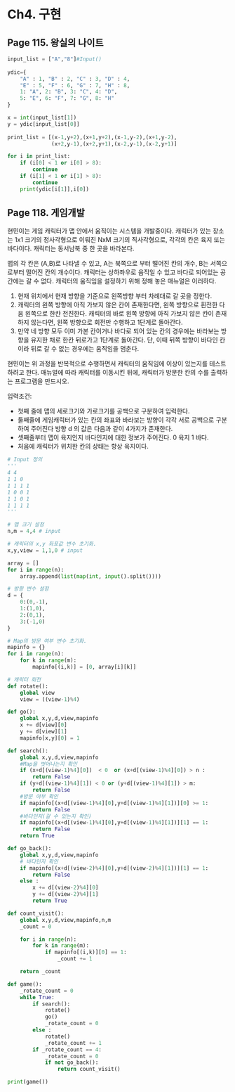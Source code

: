 # Ch4. 구현

## Page 115. 왕실의 나이트

```python
input_list = ["A","8"]#Input()
 
ydic={
    "A" : 1, "B" : 2, "C" : 3, "D" : 4,
    "E" : 5, "F" : 6, "G" : 7, "H" : 8,
    1: "A", 2: "B", 3: "C", 4: "D",
    5: "E", 6: "F", 7: "G", 8: "H"
}

x = int(input_list[1])
y = ydic[input_list[0]]
 
print_list = [(x-1,y+2),(x+1,y+2),(x-1,y-2),(x+1,y-2),
              (x+2,y-1),(x+2,y+1),(x-2,y-1),(x-2,y+1)]

for i in print_list:
    if (i[0] < 1 or i[0] > 8):
        continue
    if (i[1] < 1 or i[1] > 8):
        continue
    print(ydic[i[1]],i[0])
```

## Page 118. 게임개발

현민이는 게임 캐릭터가 맵 안에서 움직이는 시스템을 개발중이다. 
캐릭터가 있는 장소는 1x1 크기의 정사각형으로 이뤄진 NxM 크기의 직사각형으로, 각각의 칸은 육지 또는 바다이다. 
캐릭터는 동서남북 중 한 곳을 바라본다.

맵의 각 칸은 (A,B)로 나타낼 수 있고, A는 북쪽으로 부터 떨어진 칸의 개수, B는 서쪽으로부터 떨어진 칸의 개수이다.
캐릭터는 상하좌우로 움직일 수 있고 바다로 되어있는 공간에는 갈 수 없다.
캐릭터의 움직임을 설정하기 위해 정해 놓은 매뉴얼은 이러하다.

1.  현재 위치에서 현재 방향을 기준으로 왼쪽방향 부터 차례대로 갈 곳을 정한다.
2.  캐릭터의 왼쪽 방향에 아직 가보지 않은 칸이 존재한다면, 왼쪽 방향으로 횐전한 다음 왼쪽으로 한칸 전진한다.
    캐릭터의 바로 왼쪽 방향에 아직 가보지 않은 칸이 존재하지 않는다면, 왼쪽 방향으로 회전만 수행하고 1단계로 돌아간다.
3.  만약 네 방향 모두 이미 가본 칸이거나 바다로 되어 있는 칸의 경우에는 바라보는 방향을 유지한 채로 한칸 뒤로가고 1단계로 돌아간다.
    단, 이때 뒤쪽 방향이 바다인 칸이라 뒤로 갈 수 없는 경우에는 움직임을 멈춘다.

현민이는 위 과정을 반복적으로 수행하면서 캐릭터의 움직임에 이상이 있는지를 테스트하려고 한다. 매뉴얼에 따라 캐릭터를 이동시킨 뒤에, 캐릭터가 방문한 칸의 수를 출력하는 프로그램을 만드시오.

입력조건:
- 첫째 줄에 맵의 세로크기와 가로크기를 공백으로 구분하여 입력한다.
- 둘째줄에 게임캐릭터가 있는 칸의 좌표와 바라보는 방향이 각각 서로 공백으로 구분하여 주어진다 방향 d 의 값은 다음과 같이 4가지가 존재한다.
- 셋째줄부터 맵이 육지인지 바다인지에 대한 정보가 주어진다. 0 육지 1 바다.
- 처음에 캐릭터가 위치한 칸의 상태는 항상 육지이다.

```python
# Input 정의
'''
4 4
1 1 0
1 1 1 1
1 0 0 1
1 1 0 1
1 1 1 1
'''

# 맵 크기 설정
n,m = 4,4 # input

# 캐릭터의 x,y 좌표값 변수 초기화.
x,y,view = 1,1,0 # input

array = []
for i in range(n):
    array.append(list(map(int, input().split())))

# 방향 변수 설정
d = {
    0:(0,-1),
    1:(1,0),
    2:(0,1),
    3:(-1,0)
}

# Map의 방문 여부 변수 초기화.
mapinfo = {}
for i in range(n):
    for k in range(m):
        mapinfo[(i,k)] = [0, array[i][k]] 

# 캐릭터 회전
def rotate():
    global view
    view = ((view-1)%4)

def go():
    global x,y,d,view,mapinfo
    x += d[view][0]
    y += d[view][1]
    mapinfo[x,y][0] = 1

def search():
    global x,y,d,view,mapinfo
    #Map을 벗어나는지 확인
    if (x+d[(view-1)%4][0])  < 0  or (x+d[(view-1)%4][0]) > n :
        return False
    if (y+d[(view-1)%4][1]) < 0 or (y+d[(view-1)%4][1]) > m:
        return False
    #방문 여부 확인
    if mapinfo[(x+d[(view-1)%4][0],y+d[(view-1)%4][1])][0] >= 1:
        return False
    #바다인지(갈 수 있는지 확인)
    if mapinfo[(x+d[(view-1)%4][0],y+d[(view-1)%4][1])][1] == 1:
        return False
    return True

def go_back():
    global x,y,d,view,mapinfo
    # 바다인지 확인
    if mapinfo[(x+d[(view-2)%4][0],y+d[(view-2)%4][1])][1] == 1:
        return False
    else : 
        x += d[(view-2)%4][0]
        y += d[(view-2)%4][1]
        return True

def count_visit():
    global x,y,d,view,mapinfo,n,m
    _count = 0

    for i in range(n):
        for k in range(m):
            if mapinfo[(i,k)][0] == 1:
                _count += 1

    return _count

def game():
    _rotate_count = 0
    while True:
        if search():
            rotate()
            go()
            _rotate_count = 0
        else :
            rotate()
            _rotate_count += 1
        if _rotate_count == 4:
            _rotate_count = 0
            if not go_back():
                return count_visit()

print(game())

```